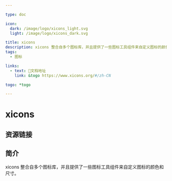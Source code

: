 ```yaml
---

type: doc

icon:
  dark: /image/logo/xicons_light.svg
  light: /image/logo/xicons_dark.svg

title: xicons
description: xicons 整合自多个图标库，并且提供了一些图标工具组件来自定义图标的颜色和尺寸。
tags:
  - 图标

links:
  - text: 📖文档地址
    link: &togo https://www.xicons.org/#/zh-CN

togo: *togo

---
```


<ShowLogo />

# xicons

<ShowTags />

<ShowBreadcrumb />

## 资源链接

<ShowLinks />

## 简介

xicons 整合自多个图标库，并且提供了一些图标工具组件来自定义图标的颜色和尺寸。
